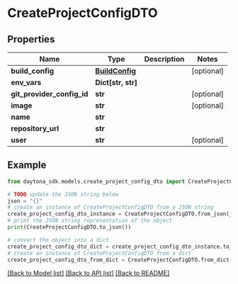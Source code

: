 # CreateProjectConfigDTO


## Properties

Name | Type | Description | Notes
------------ | ------------- | ------------- | -------------
**build_config** | [**BuildConfig**](BuildConfig.md) |  | [optional] 
**env_vars** | **Dict[str, str]** |  | 
**git_provider_config_id** | **str** |  | [optional] 
**image** | **str** |  | [optional] 
**name** | **str** |  | 
**repository_url** | **str** |  | 
**user** | **str** |  | [optional] 

## Example

```python
from daytona_sdk.models.create_project_config_dto import CreateProjectConfigDTO

# TODO update the JSON string below
json = "{}"
# create an instance of CreateProjectConfigDTO from a JSON string
create_project_config_dto_instance = CreateProjectConfigDTO.from_json(json)
# print the JSON string representation of the object
print(CreateProjectConfigDTO.to_json())

# convert the object into a dict
create_project_config_dto_dict = create_project_config_dto_instance.to_dict()
# create an instance of CreateProjectConfigDTO from a dict
create_project_config_dto_from_dict = CreateProjectConfigDTO.from_dict(create_project_config_dto_dict)
```
[[Back to Model list]](../README.md#documentation-for-models) [[Back to API list]](../README.md#documentation-for-api-endpoints) [[Back to README]](../README.md)


